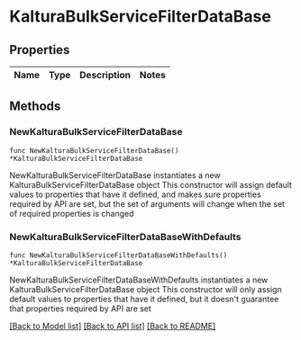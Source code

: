 # KalturaBulkServiceFilterDataBase

## Properties

Name | Type | Description | Notes
------------ | ------------- | ------------- | -------------

## Methods

### NewKalturaBulkServiceFilterDataBase

`func NewKalturaBulkServiceFilterDataBase() *KalturaBulkServiceFilterDataBase`

NewKalturaBulkServiceFilterDataBase instantiates a new KalturaBulkServiceFilterDataBase object
This constructor will assign default values to properties that have it defined,
and makes sure properties required by API are set, but the set of arguments
will change when the set of required properties is changed

### NewKalturaBulkServiceFilterDataBaseWithDefaults

`func NewKalturaBulkServiceFilterDataBaseWithDefaults() *KalturaBulkServiceFilterDataBase`

NewKalturaBulkServiceFilterDataBaseWithDefaults instantiates a new KalturaBulkServiceFilterDataBase object
This constructor will only assign default values to properties that have it defined,
but it doesn't guarantee that properties required by API are set


[[Back to Model list]](../README.md#documentation-for-models) [[Back to API list]](../README.md#documentation-for-api-endpoints) [[Back to README]](../README.md)


